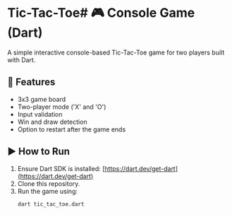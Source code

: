 # Tic-Tac-Toe# 🎮 Console Game (Dart)

A simple interactive console-based Tic-Tac-Toe game for two players built with Dart.

## 🧠 Features
- 3x3 game board
- Two-player mode ('X' and 'O')
- Input validation
- Win and draw detection
- Option to restart after the game ends

## ▶️ How to Run
1. Ensure Dart SDK is installed: [https://dart.dev/get-dart](https://dart.dev/get-dart)
2. Clone this repository.
3. Run the game using:
   ```bash
   dart tic_tac_toe.dart
